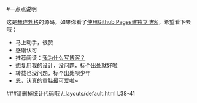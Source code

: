 #一点点说明

这是[赫连勃格](http://blog.he-lian.com)的源码，如果你看了[使用Github Pages建独立博客](http://blog.he-lian.com/github-pages/)，希望看下去哦：

* 马上动手，很赞
* 感谢认可
* 推荐阅读：[我为什么写博客？](http://blog.he-lian.com/why-blog/)
* 想复用我的设计，没问题，标个出处就好啦
* 转载也没问题，标个出处呗少年
* 恩，认真的童鞋最可爱啦~

###请删掉统计代码哦 /_layouts/default.html L38-41
